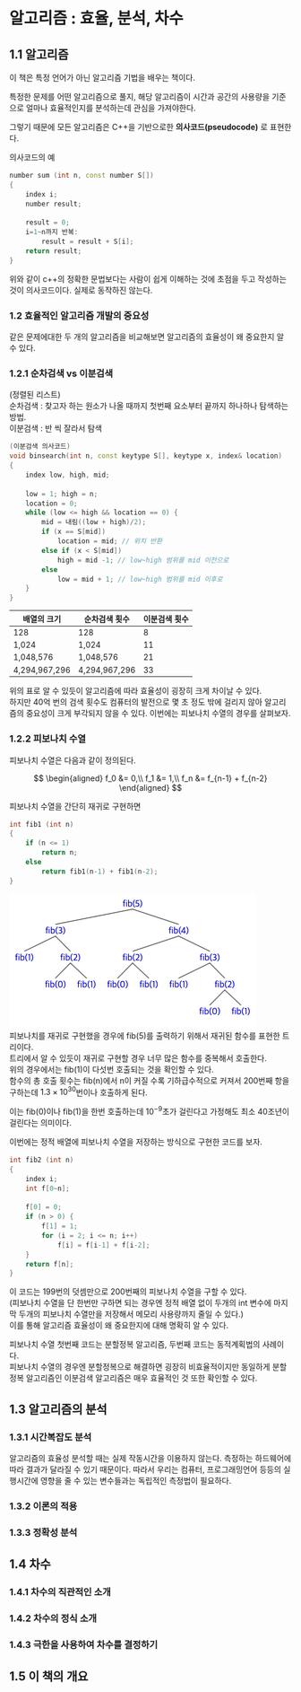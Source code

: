 # 알고리즘 : 효율, 분석, 차수
## 1.1 알고리즘
이 책은 특정 언어가 아닌 알고리즘 기법을 배우는 책이다.

특정한 문제를 어떤 알고리즘으로 풀지, 해당 알고리즘이 시간과 공간의 사용량을 기준으로 얼마나 효율적인지를 분석하는데 관심을 가져야한다.

그렇기 때문에 모든 알고리즘은 C++을 기반으로한 **의사코드(pseudocode)** 로 표현한다.

의사코드의 예
~~~cpp
number sum (int n, const number S[])
{
    index i;
    number result;

    result = 0;
    i=1~n까지 반복:
        result = result + S[i];
    return result;
}
~~~
위와 같이 c++의 정확한 문법보다는 사람이 쉽게 이해하는 것에 초점을 두고 작성하는 것이 의사코드이다. 실제로 동작하진 않는다.
### 1.2 효율적인 알고리즘 개발의 중요성
같은 문제에대한 두 개의 알고리즘을 비교해보면 알고리즘의 효율성이 왜 중요한지 알 수 있다.
### 1.2.1 순차검색 vs 이분검색
(정렬된 리스트)  
순차검색 : 찾고자 하는 원소가 나올 때까지 첫번째 요소부터 끝까지 하나하나 탐색하는 방법.  
이분검색 : 반 씩 잘라서 탐색
~~~cpp
(이분검색 의사코드)
void binsearch(int n, const keytype S[], keytype x, index& location)
{
    index low, high, mid;

    low = 1; high = n;
    location = 0;
    while (low <= high && location == 0) {
        mid = 내림((low + high)/2);
        if (x == S[mid])
            location = mid; // 위치 반환
        else if (x < S[mid])
            high = mid -1; // low~high 범위를 mid 이전으로
        else
            low = mid + 1; // low~high 범위를 mid 이후로
    }
}
~~~
|배열의 크기|순차검색 횟수|이분검색 횟수|
|---|---|---|
|128|128|8|
|1,024|1,024|11|
|1,048,576|1,048,576|21|
|4,294,967,296|4,294,967,296|33|  

위의 표로 알 수 있듯이 알고리즘에 따라 효율성이 굉장히 크게 차이날 수 있다.  
하지만 40억 번의 검색 횟수도 컴퓨터의 발전으로 몇 초 정도 밖에 걸리지 않아 알고리즘의 중요성이 크게 부각되지 않을 수 있다. 이번에는 피보나치 수열의 경우를 살펴보자.
### 1.2.2 피보나치 수열
피보나치 수열은 다음과 같이 정의된다.
<div align="center">

$$
\begin{aligned}
f_0 &= 0,\\
f_1 &= 1,\\
f_n &= f_{n-1} + f_{n-2}
\end{aligned}
$$

</div>
피보나치 수열을 간단히 재귀로 구현하면

~~~cpp
int fib1 (int n)
{
    if (n <= 1)
        return n;
    else
        return fib1(n-1) + fib1(n-2);
}
~~~
![다섯번째 피보나치 항](./images/피보나치예시.png)  
피보나치를 재귀로 구현했을 경우에 fib(5)를 출력하기 위해서 재귀된 함수를 표현한 트리이다.  
트리에서 알 수 있듯이 재귀로 구현할 경우 너무 많은 함수를 중복해서 호출한다.  
위의 경우에서는 fib(1)이 다섯번 호출되는 것을 확인할 수 있다.  
함수의 총 호출 횟수는 fib(n)에서 n이 커질 수록 기하급수적으로 커져서 200번째 항을 구하는데 $1.3\times10^{30}$번이나 호출하게 된다.

이는 fib(0)이나 fib(1)을 한번 호출하는데 $10^{-9}$초가 걸린다고 가정해도 최소 40조년이 걸린다는 의미이다.

이번에는 정적 배열에 피보나치 수열을 저장하는 방식으로 구현한 코드를 보자.
~~~cpp
int fib2 (int n)
{
    index i;
    int f[0~n];

    f[0] = 0;
    if (n > 0) {
        f[1] = 1;
        for (i = 2; i <= n; i++)
            f[i] = f[i-1] + f[i-2];
    }
    return f[n];
}
~~~
이 코드는 199번의 덧셈만으로 200번째의 피보나치 수열을 구할 수 있다.  
(피보나치 수열을 단 한번만 구하면 되는 경우엔 정적 배열 없이 두개의 int 변수에 마지막 두개의 피보나치 수열만을 저장해서 메모리 사용량까지 줄일 수 있다.)  
이를 통해 알고리즘 효율성이 왜 중요한지에 대해 명확히 알 수 있다.

피보나치 수열 첫번째 코드는 분할정복 알고리즘, 두번째 코드는 동적계획법의 사례이다.  
피보나치 수열의 경우엔 분할정복으로 해결하면 굉장히 비효율적이지만 동일하게 분할정복 알고리즘인 이분검색 알고리즘은 매우 효율적인 것 또한 확인할 수 있다.
## 1.3 알고리즘의 분석
### 1.3.1 시간복잡도 분석
알고리즘의 효율성 분석할 때는 실제 작동시간을 이용하지 않는다. 측정하는 하드웨어에 따라 결과가 달라질 수 있기 때문이다. 따라서 우리는 컴퓨터, 프로그래밍언어 등등의 실행시간에 영향을 줄 수 있는 변수들과는 독립적인 측정법이 필요하다.
### 1.3.2 이론의 적용
### 1.3.3 정확성 분석
## 1.4 차수
### 1.4.1 차수의 직관적인 소개
### 1.4.2 차수의 정식 소개
### 1.4.3 극한을 사용하여 차수를 결정하기
## 1.5 이 책의 개요